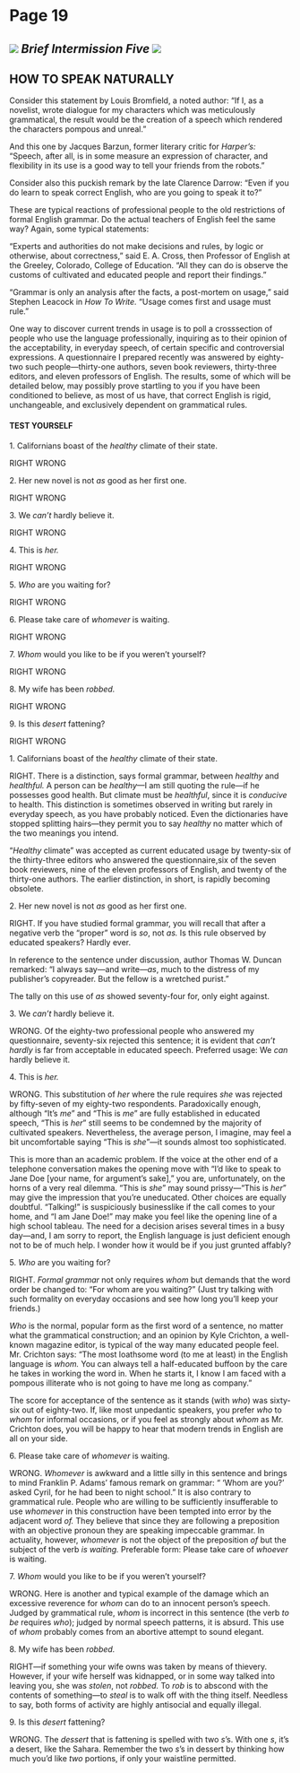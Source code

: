 # Page 19

## ![](blob:moz-extension://95c76d74-e490-4d6a-85ca-b2d3597fcaba/9b15777a-f46f-4779-898a-88dacc86cbf9) _Brief Intermission Five_ ![](blob:moz-extension://95c76d74-e490-4d6a-85ca-b2d3597fcaba/c125d445-3d98-4512-8dad-fd046b01e4a6) <a href="#page234" id="page234"></a>

## HOW TO SPEAK NATURALLY

Consider this statement by Louis Bromfield, a noted author: “If I, as a novelist, wrote dialogue for my characters which was meticulously grammatical, the result would be the creation of a speech which rendered the characters pompous and unreal.”

And this one by Jacques Barzun, former literary critic for _Harper’s:_ “Speech, after all, is in some measure an expression of character, and flexibility in its use is a good way to tell your friends from the robots.”

Consider also this puckish remark by the late Clarence Darrow: “Even if you do learn to speak correct English, who are you going to speak it to?”

These are typical reactions of professional people to the old restrictions of formal English grammar. Do the actual teachers of English feel the same way? Again, some typical statements:

“Experts and authorities do not make decisions and rules, by logic or otherwise, about correctness,” said E. A. Cross, then Professor of English at the Greeley, Colorado, College of Education. “All they can do is observe the customs of cultivated and educated people and report their findings.”

“Grammar is only an analysis after the facts, a post-mortem on usage,” said Stephen Leacock in _How To Write._ “Usage comes first and usage must rule.”

One way to discover current trends in usage is to poll a crosssection of people who use the language professionally, inquiring as to their opinion of the acceptability, in everyday speech, of certain specific and controversial expressions. A questionnaire I prepared recently was answered by eighty-two such people—thirty-one authors, seven book reviewers, thirty-three editors, and eleven professors of English. The results, some of which will be detailed below, may possibly prove startling to you if you have been conditioned to believe, as most of us have, that correct English is rigid, unchangeable, and exclusively dependent on grammatical rules.

#### TEST YOURSELF

&#x20; 1\. Californians boast of the _healthy_ climate of their state.

RIGHT      WRONG

&#x20; 2\. Her new novel is not _as_ good as her first one.

RIGHT      WRONG

&#x20; 3\. We _can’t_ hardly believe it.

RIGHT      WRONG

&#x20; 4\. This is _her._

RIGHT      WRONG

&#x20; 5\. _Who_ are you waiting for?

RIGHT      WRONG

&#x20; 6\. Please take care of _whomever_ is waiting.

RIGHT      WRONG

&#x20; 7\. _Whom_ would you like to be if you weren’t yourself?

RIGHT      WRONG

&#x20; 8\. My wife has been _robbed._

RIGHT      WRONG

&#x20; 9\. Is this _desert_ fattening?

RIGHT      WRONG

1\. Californians boast of the _healthy_ climate of their state.

RIGHT. There is a distinction, says formal grammar, between _healthy_ and _healthful._ A person can be _healthy_—I am still quoting the rule—if he possesses good health. But climate must be _healthful_, since it is _conducive_ to health. This distinction is sometimes observed in writing but rarely in everyday speech, as you have probably noticed. Even the dictionaries have stopped splitting hairs—they permit you to say _healthy_ no matter which of the two meanings you intend.

“_Healthy_ climate” was accepted as current educated usage by twenty-six of the thirty-three editors who answered the questionnaire,six of the seven book reviewers, nine of the eleven professors of English, and twenty of the thirty-one authors. The earlier distinction, in short, is rapidly becoming obsolete.

2\. Her new novel is not _as_ good as her first one.

RIGHT. If you have studied formal grammar, you will recall that after a negative verb the “proper” word is _so_, not _as._ Is this rule observed by educated speakers? Hardly ever.

In reference to the sentence under discussion, author Thomas W. Duncan remarked: “I always say—and write—_as_, much to the distress of my publisher’s copyreader. But the fellow is a wretched purist.”

The tally on this use of _as_ showed seventy-four for, only eight against.

3\. We _can’t_ hardly believe it.

WRONG. Of the eighty-two professional people who answered my questionnaire, seventy-six rejected this sentence; it is evident that _can’t hardly_ is far from acceptable in educated speech. Preferred usage: We _can_ hardly believe it.

4\. This is _her._

WRONG. This substitution of _her_ where the rule requires _she_ was rejected by fifty-seven of my eighty-two respondents. Paradoxically enough, although “It’s _me_” and “This is _me_” are fully established in educated speech, “This is _her_” still seems to be condemned by the majority of cultivated speakers. Nevertheless, the average person, I imagine, may feel a bit uncomfortable saying “This is _she_”—it sounds almost too sophisticated.

This is more than an academic problem. If the voice at the other end of a telephone conversation makes the opening move with “I’d like to speak to Jane Doe \[your name, for argument’s sake],” you are, unfortunately, on the horns of a very real dilemma. “This is _she_” may sound prissy—“This is _her_” may give the impression that you’re uneducated. Other choices are equally doubtful. “Talking!” is suspiciously businesslike if the call comes to your home, and “I am Jane Doe!” may make you feel like the opening line of a high school tableau. The need for a decision arises several times in a busy day—and, I am sorry to report, the English language is just deficient enough not to be of much help. I wonder how it would be if you just grunted affably?

5\. _Who_ are you waiting for?

RIGHT. _Formal grammar_ not only requires _whom_ but demands that the word order be changed to: “For whom are you waiting?” (Just try talking with such formality on everyday occasions and see how long you’ll keep your friends.)

_Who_ is the normal, popular form as the first word of a sentence, no matter what the grammatical construction; and an opinion by Kyle Crichton, a well-known magazine editor, is typical of the way many educated people feel. Mr. Crichton says: “The most loathsome word (to me at least) in the English language is _whom._ You can always tell a half-educated buffoon by the care he takes in working the word in. When he starts it, I know I am faced with a pompous illiterate who is not going to have me long as company.”

The score for acceptance of the sentence as it stands (with _who_) was sixty-six out of eighty-two. If, like most unpedantic speakers, you prefer _who_ to _whom_ for informal occasions, or if you feel as strongly about _whom_ as Mr. Crichton does, you will be happy to hear that modern trends in English are all on your side.

6\. Please take care of _whomever_ is waiting.

WRONG. _Whomever_ is awkward and a little silly in this sentence and brings to mind Franklin P. Adams’ famous remark on grammar: “ ‘Whom are you?’ asked Cyril, for he had been to night school.” It is also contrary to grammatical rule. People who are willing to be sufficiently insufferable to use _whomever_ in this construction have been tempted into error by the adjacent word _of._ They believe that since they are following a preposition with an objective pronoun they are speaking impeccable grammar. In actuality, however, _whomever_ is not the object of the preposition _of_ but the subject of the verb _is waiting._ Preferable form: Please take care of _whoever_ is waiting.

7\. _Whom_ would you like to be if you weren’t yourself?

WRONG. Here is another and typical example of the damage which an excessive reverence for _whom_ can do to an innocent person’s speech. Judged by grammatical rule, _whom_ is incorrect in this sentence (the verb _to be_ requires _who_); judged by normal speech patterns, it is absurd. This use of _whom_ probably comes from an abortive attempt to sound elegant.

8\. My wife has been _robbed._

RIGHT—if something your wife owns was taken by means of thievery. However, if your wife herself was kidnapped, or in some way talked into leaving you, she was _stolen_, not _robbed._ To _rob_ is to abscond with the contents of something—to _steal_ is to walk off with the thing itself. Needless to say, both forms of activity are highly antisocial and equally illegal.

9\. Is this _desert_ fattening?

WRONG. The _dessert_ that is fattening is spelled with two _s_’s. With one _s_, it’s a desert, like the Sahara. Remember the two _s_’s in dessert by thinking how much you’d like _two_ portions, if only your waistline permitted.
